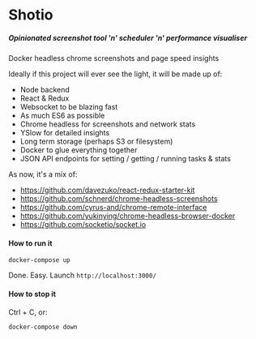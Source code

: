 # Shotio
##### Opinionated screenshot tool 'n' scheduler 'n' performance visualiser

Docker headless chrome screenshots and page speed insights

Ideally if this project will ever see the light, it will be made up of:
- Node backend
- React & Redux
- Websocket to be blazing fast
- As much ES6 as possible
- Chrome headless for screenshots and network stats
- YSlow for detailed insights
- Long term storage (perhaps S3 or filesystem)
- Docker to glue everything together
- JSON API endpoints for setting / getting / running tasks & stats 


As now, it's a mix of:
- https://github.com/davezuko/react-redux-starter-kit
- https://github.com/schnerd/chrome-headless-screenshots
- https://github.com/cyrus-and/chrome-remote-interface
- https://github.com/yukinying/chrome-headless-browser-docker
- https://github.com/socketio/socket.io

#### How to run it

`docker-compose up`

Done. Easy. Launch `http://localhost:3000/`

#### How to stop it

Ctrl + C, or:

`docker-compose down`